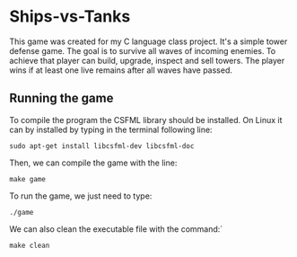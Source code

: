 
# Ships-vs-Tanks
This game was created for my C language class project. It's a simple tower defense game. The goal is to survive all waves of incoming enemies. To achieve that player can build, upgrade, inspect and sell towers. The player wins if  at least one live remains after all waves have passed.

## Running the game
To compile the program the CSFML library should be installed.
On Linux it can by installed by typing in the terminal following line:

`sudo apt-get install libcsfml-dev libcsfml-doc`

Then, we can compile the game with the line:

`make game`

To run the game, we just need to type:

`./game`

We can also clean the executable file with the command:`

`make clean`
